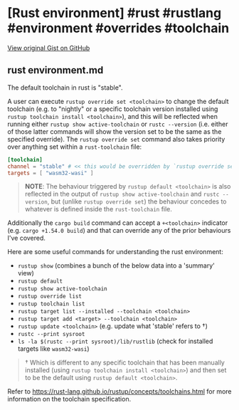 # [Rust environment] #rust #rustlang #environment #overrides #toolchain

[View original Gist on GitHub](https://gist.github.com/Integralist/2d04049c8d13189f0893e5b295d30daa)

## rust environment.md

The default toolchain in rust is "stable".

A user can execute `rustup override set <toolchain>` to change the default toolchain (e.g. to "nightly" or a specific toolchain version installed using `rustup toolchain install <toolchain>`), and this will be reflected when running either `rustup show active-toolchain` or `rustc --version` (i.e. either of those latter commands will show the version set to be the same as the specified override). The `rustup override set` command also takes priority over anything set within a `rust-toolchain` file:

```toml
[toolchain]
channel = "stable" # << this would be overridden by `rustup override set <toolchain>`
targets = [ "wasm32-wasi" ]
```

> **NOTE**: The behaviour triggered by `rustup default <toolchain>` is also reflected in the output of `rustup show active-toolchain` and `rustc --version`, but (unlike `rustup override set`) the behaviour concedes to whatever is defined inside the `rust-toolchain` file.

Additionally the `cargo build` command can accept a `+<toolchain>` indicator (e.g. `cargo +1.54.0 build`) and that can override any of the prior behaviours I've covered.

Here are some useful commands for understanding the rust environment:

- `rustup show` (combines a bunch of the below data into a 'summary' view)
- `rustup default`
- `rustup show active-toolchain`
- `rustup override list`
- `rustup toolchain list`
- `rustup target list --installed --toolchain <toolchain>`
- `rustup target add <target> --toolchain <toolchain>`
- `rustup update <toolchain>` (e.g. update what 'stable' refers to †)
- `rustc --print sysroot`
- `ls -la $(rustc --print sysroot)/lib/rustlib` (check for installed targets like `wasm32-wasi`)

> † Which is different to any specific toolchain that has been manually installed (using `rustup toolchain install <toolchain>`) and then set to be the default using `rustup default <toolchain>`.

Refer to https://rust-lang.github.io/rustup/concepts/toolchains.html for more information on the toolchain specification.

